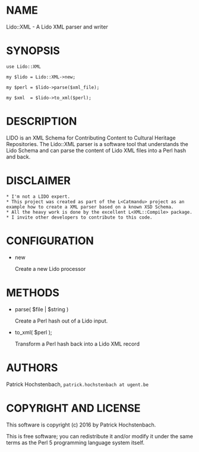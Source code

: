 # NAME

Lido::XML - A Lido XML parser and writer

# SYNOPSIS

    use Lido::XML

    my $lido = Lido::XML->new;

    my $perl = $lido->parse($xml_file);

    my $xml  = $lido->to_xml($perl);

# DESCRIPTION

LIDO is an XML Schema for Contributing Content to Cultural Heritage Repositories.
The Lido::XML parser is a software tool that understands the Lido Schema and can
parse the content of Lido XML files into a Perl hash and back.

# DISCLAIMER

    * I'm not a LIDO expert.
    * This project was created as part of the L<Catmandu> project as an example how to create a XML parser based on a known XSD Schema.
    * All the heavy work is done by the excellent L<XML::Compile> package.
    * I invite other developers to contribute to this code.

# CONFIGURATION

- new

    Create a new Lido processor

# METHODS

- parse( $file | $string )

    Create a Perl hash out of a Lido input.

- to\_xml( $perl );

    Transform a Perl hash back into a Lido XML record

# AUTHORS

Patrick Hochstenbach, `patrick.hochstenbach at ugent.be`

# COPYRIGHT AND LICENSE

This software is copyright (c) 2016 by Patrick Hochstenbach.

This is free software; you can redistribute it and/or modify it under the same terms as the Perl 5 programming language system itself.

